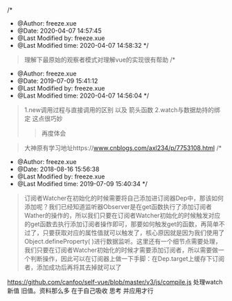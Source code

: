 /*
 * @Author: freeze.xue 
 * @Date: 2020-04-07 14:57:45 
 * @Last Modified by: freeze.xue
 * @Last Modified time: 2020-04-07 14:58:32
 */
> 理解下最原始的观察者模式对理解vue的实现很有帮助
/*
 * @Author: freeze.xue 
 * @Date: 2019-07-09 15:41:12 
 * @Last Modified by: freeze.xue
 * @Last Modified time: 2020-04-07 14:56:04
 */
>1.new调用过程与直接调用的区别 以及 箭头函数
>2.watch与数据劫持的绑定 这点很巧妙 
>>再度体会

>大神原有学习地址https://www.cnblogs.com/axl234/p/7753108.html
/*
 * @Author: freeze.xue 
 * @Date: 2018-08-16 15:56:38 
 * @Last Modified by: freeze.xue
 * @Last Modified time: 2019-07-09 15:40:34
 */


>订阅者Watcher在初始化的时候需要将自己添加进订阅器Dep中，那该如何添加呢？我们已经知道监听器Observer是在get函数执行了添加订阅者Wather的操作的，所以我们只要在订阅者Watcher初始化的时候触发对应的get函数去执行添加订阅者操作即可，那要如何触发get的函数，再简单不过了，只要获取对应的属性值就可以触发了，核心原因就是因为我们使用了Object.defineProperty( )进行数据监听。这里还有一个细节点需要处理，我们只要在订阅者Watcher初始化的时候才需要添加订阅者，所以需要做一个判断操作，因此可以在订阅器上做一下手脚：在Dep.target上缓存下订阅者，添加成功后再将其去掉就可以了

https://github.com/canfoo/self-vue/blob/master/v3/js/compile.js 
处理watch 新值 旧值。资料那么多 在于自己吸收 思考 并应用才行

